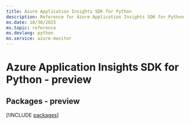 ```yaml
---
title: Azure Application Insights SDK for Python
description: Reference for Azure Application Insights SDK for Python
ms.date: 10/30/2025
ms.topic: reference
ms.devlang: python
ms.service: azure-monitor
---
```

# Azure Application Insights SDK for Python - preview
## Packages - preview
[!INCLUDE [packages](application-insights-index.md)]